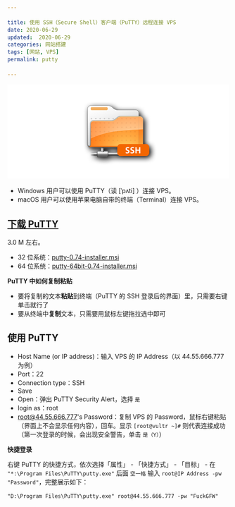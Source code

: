 ```yaml
---

title: 使用 SSH（Secure Shell）客户端（PuTTY）远程连接 VPS  
date: 2020-06-29  
updated:  2020-06-29
categories: 网站搭建  
tags: [网站, VPS]  
permalink: putty

---
```


![ssh](putty/ssh.png)

- Windows 用户可以使用 PuTTY（读 [ˈpʌti] ）连接 VPS。
- macOS 用户可以使用苹果电脑自带的终端（Terminal）连接 VPS。

<!-- more -->



## [下载 PuTTY](https://www.chiark.greenend.org.uk/~sgtatham/putty/latest.html)

3.0 M 左右。

- 32 位系统：[putty-0.74-installer.msi](https://the.earth.li/~sgtatham/putty/latest/w32/putty-0.74-installer.msi)
- 64 位系统：[putty-64bit-0.74-installer.msi](https://the.earth.li/~sgtatham/putty/latest/w64/putty-64bit-0.74-installer.msi)



**PuTTY 中如何复制粘贴**

- 要将复制的文本**粘贴**到终端（PuTTY 的 SSH 登录后的界面）里，只需要右键单击就行了
- 要从终端中**复制**文本，只需要用鼠标左键拖拉选中即可





## 使用 PuTTY

- Host Name (or IP address)：输入 VPS 的 IP Address（以 44.55.666.777 为例）
- Port：22
- Connection type：SSH
- Save
- Open：弹出 PuTTY Security Alert，选择 `是`
- login as：root
- root@44.55.666.777's Password：复制 VPS 的 Password，鼠标右键粘贴（界面上不会显示任何内容），回车。显示 `[root@vultr ~]#` 则代表连接成功（第一次登录的时候，会出现安全警告，单击 `是（Y）`）



**快捷登录**

右键 PuTTY 的快捷方式，依次选择「属性」 - 「快捷方式」 - 「目标」 - 在 `"*:\Program Files\PuTTY\putty.exe"` 后面 `空一格` 输入 `root@IP Address -pw "Password"`，完整展示如下：

```
"D:\Program Files\PuTTY\putty.exe" root@44.55.666.777 -pw "FuckGFW"
```


